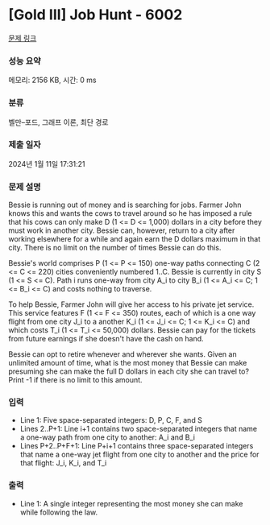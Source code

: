 # [Gold III] Job Hunt - 6002 

[문제 링크](https://www.acmicpc.net/problem/6002) 

### 성능 요약

메모리: 2156 KB, 시간: 0 ms

### 분류

벨만–포드, 그래프 이론, 최단 경로

### 제출 일자

2024년 1월 11일 17:31:21

### 문제 설명

<p>Bessie is running out of money and is searching for jobs. Farmer John knows this and wants the cows to travel around so he has imposed a rule that his cows can only make D (1 <= D <= 1,000) dollars in a city before they must work in another city. Bessie can, however, return to a city after working elsewhere for a while and again earn the D dollars maximum in that city. There is no limit on the number of times Bessie can do this.</p>

<p>Bessie's world comprises P (1 <= P <= 150) one-way paths connecting C (2 <= C <= 220) cities conveniently numbered 1..C. Bessie is currently in city S (1 <= S <= C). Path i runs one-way from city A_i to city B_i (1 <= A_i <= C; 1 <= B_i <= C) and costs nothing to traverse.</p>

<p>To help Bessie, Farmer John will give her access to his private jet service. This service features F (1 <= F <= 350) routes, each of which is a one way flight from one city J_i to a another K_i (1 <= J_i <= C; 1 <= K_i <= C) and which costs T_i (1 <= T_i <= 50,000) dollars. Bessie can pay for the tickets from future earnings if she doesn't have the cash on hand.</p>

<p>Bessie can opt to retire whenever and wherever she wants. Given an unlimited amount of time, what is the most money that Bessie can make presuming she can make the full D dollars in each city she can travel to?  Print -1 if there is no limit to this amount.</p>

### 입력 

 <ul>
	<li>Line 1: Five space-separated integers: D, P, C, F, and S</li>
	<li>Lines 2..P+1: Line i+1 contains two space-separated integers that name a one-way path from one city to another: A_i and B_i</li>
	<li>Lines P+2..P+F+1: Line P+i+1 contains three space-separated integers that name a one-way jet flight from one city to another and the price for that flight: J_i, K_i, and T_i</li>
</ul>

<p> </p>

### 출력 

 <ul>
	<li>Line 1: A single integer representing the most money she can make while following the law.</li>
</ul>

<p> </p>

